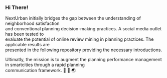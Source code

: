 ### Hi There!

NextUrban initially bridges the gap between the understanding of neighborhood satisfaction         
and conventional planning decision-making practices. A social media outlet has been tested to            
evaluate the potential of online review mining in planning practices. The applicable results are         
presented in the following repository providing the necessary introductions.         

Ultimatly, the mission is to augment the planning performance management in smartcities through a rapid planning             
communication framework. 🏡 📲 🌏      



<!--
**NextUrban/NextUrban** is a ✨ _special_ ✨ repository because its `README.md` (this file) appears on your GitHub profile.

